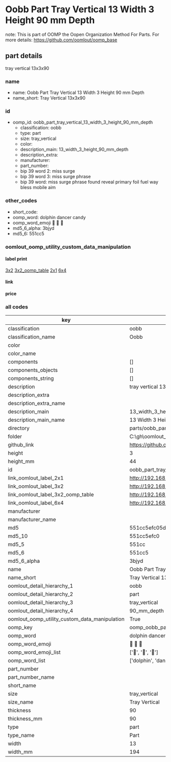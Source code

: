 # Oobb Part Tray Vertical 13 Width 3 Height 90 mm Depth  

note: This is part of OOMP the Oopen Organization Method For Parts. For more details: https://github.com/oomlout/oomp_base

##  part details
  



tray vertical 13x3x90



### name
* name: Oobb Part Tray Vertical 13 Width 3 Height 90 mm Depth
* name_short: Tray Vertical 13x3x90 
### id
* oomp_id: oobb_part_tray_vertical_13_width_3_height_90_mm_depth
  * classification: oobb
  * type: part
  * size: tray_vertical
  * color: 
  * description_main: 13_width_3_height_90_mm_depth
  * description_extra: 
  * manufacturer: 
  * part_number: 
  * bip 39 word 2: miss surge
  * bip 39 word 3: miss surge phrase
  * bip 39 word: miss surge phrase found reveal primary foil fuel way bless mobile aim

### other_codes
* short_code: 
* oomp_word: dolphin dancer candy
* oomp_word_emoji :dolphin: :dancer: :candy:
* md5_6_alpha: 3bjyd
* md5_6: 551cc5






### oomlout_oomp_utility_custom_data_manipulation
#### label print
[3x2](http://192.168.1.245:1112/?label=oomp%203bjyd)
[3x2_oomp_table](http://192.168.1.108:1112/?label=oomp%203bjyd)
[2x1](http://192.168.1.242:1112/?label=oomp%203bjyd)
[6x4](http://192.168.1.55:1112/?label=oomp%203bjyd)    

#### link

                              

#### price







### all codes 
| key | value |  
| --- | --- |  
| classification | oobb |  
| classification_name | Oobb |  
| color |  |  
| color_name |  |  
| components | [] |  
| components_objects | [] |  
| components_string | [] |  
| description | tray vertical 13x3x90 |  
| description_extra |  |  
| description_extra_name |  |  
| description_main | 13_width_3_height_90_mm_depth |  
| description_main_name | 13 Width 3 Height 90 mm Depth |  
| directory | parts/oobb_part_tray_vertical_13_width_3_height_90_mm_depth |  
| folder | C:\gh\oomlout_oobb_version_4_generated_parts\parts\oobb_part_tray_vertical_13_width_3_height_90_mm_depth |  
| github_link | https://github.com/oomlout/oomlout_oomp_part_src/tree/main/parts/oobb_part_tray_vertical_13_width_3_height_90_mm_depth |  
| height | 3 |  
| height_mm | 44 |  
| id | oobb_part_tray_vertical_13_width_3_height_90_mm_depth |  
| link_oomlout_label_2x1 | http://192.168.1.242:1112/?label=oomp%203bjyd |  
| link_oomlout_label_3x2 | http://192.168.1.245:1112/?label=oomp%203bjyd |  
| link_oomlout_label_3x2_oomp_table | http://192.168.1.108:1112/?label=oomp%203bjyd |  
| link_oomlout_label_6x4 | http://192.168.1.55:1112/?label=oomp%203bjyd |  
| manufacturer |  |  
| manufacturer_name |  |  
| md5 | 551cc5efc05deb4eaadc35c347b6946e |  
| md5_10 | 551cc5efc0 |  
| md5_5 | 551cc |  
| md5_6 | 551cc5 |  
| md5_6_alpha | 3bjyd |  
| name | Oobb Part Tray Vertical 13 Width 3 Height 90 mm Depth |  
| name_short | Tray Vertical 13x3x90  |  
| oomlout_detail_hierarchy_1 | oobb |  
| oomlout_detail_hierarchy_2 | part |  
| oomlout_detail_hierarchy_3 | tray_vertical |  
| oomlout_detail_hierarchy_4 | 90_mm_depth |  
| oomlout_oomp_utility_custom_data_manipulation | True |  
| oomp_key | oomp_oobb_part_tray_vertical_13_width_3_height_90_mm_depth |  
| oomp_word | dolphin dancer candy |  
| oomp_word_emoji | :dolphin: :dancer: :candy: |  
| oomp_word_emoji_list | [':dolphin:', ':dancer:', ':candy:'] |  
| oomp_word_list | ['dolphin', 'dancer', 'candy'] |  
| part_number |  |  
| part_number_name |  |  
| short_name |  |  
| size | tray_vertical |  
| size_name | Tray Vertical |  
| thickness | 90 |  
| thickness_mm | 90 |  
| type | part |  
| type_name | Part |  
| width | 13 |  
| width_mm | 194 |  
